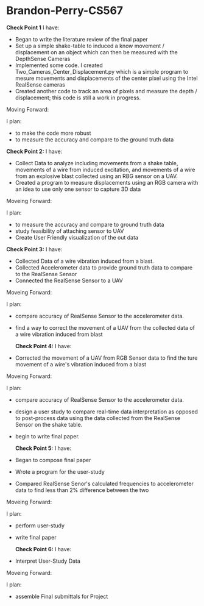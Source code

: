 # Brandon-Perry-CS567

**Check Point 1**
I have:
  - Began to write the literature review of the final paper
  - Set up a simple shake-table to induced a know movement / displacement on an object which can then be measured with the DepthSense Cameras
  - Implemented some code. I created Two_Cameras_Center_Displacement.py which is a simple program to mesure movements and displacements of the center pixel using the Intel RealSense cameras
  - Created another code to track an area of pixels and measure the depth / displacement; this code is still a work in progress.
  
  Moving Forward:
  
  I plan:
  - to make the code more robust
  - to measure the accuracy and compare to the ground truth data
    
    
**Check Point 2:**
I have:
  - Collect Data to analyze including movements from a shake table, movements of a wire from induced excitation, and movements of a wire from an explosive blast collected using an RBG sensor on a UAV.
  - Created a program to measure displacements using an RGB camera with an idea to use only one sensor to capture 3D data
  
  Moveing Forward:
  
  I plan:
  - to measure the accuracy and compare to ground truth data
  - study feasibility of attaching sensor to UAV
  - Create User Friendly visualization of the out data
  
  
  **Check Point 3:**
I have:
  - Collected Data of a wire vibration induced from a blast.
  - Collected Accelerometer data to provide ground truth data to compare to the RealSense Sensor
  - Connected the RealSense Sensor to a UAV
  
  Moveing Forward:
  
  I plan:
  - compare accuracy of RealSense Sensor to the accelerometer data.
  - find a way to correct the movement of a UAV from the collected data of a wire vibration induced from blast
  
  
    **Check Point 4:**
I have:
  - Corrected the movement of a UAV from RGB Sensor data to find the ture movement of a wire's vibration induced from a blast
  
  Moveing Forward:
  
  I plan:
  - compare accuracy of RealSense Sensor to the accelerometer data.
  - design a user study to compare real-time data interpretation as opposed to post-process data using the data collected from the RealSense Sensor on the shake table.
  - begin to write final paper.
  
  
      **Check Point 5:**
I have:
  - Began to compose final paper
  - Wrote a program for the user-study
  - Compared RealSense Senor's calculated frequencies to accelerometer data to find less than 2% difference between the two
  
  Moveing Forward:
  
  I plan:
  - perform user-study
  - write final paper
  
  
       **Check Point 6:**
I have:
  - Interpret User-Study Data
  
  Moveing Forward:
  
  I plan:
  - assemble Final submittals for Project
  
